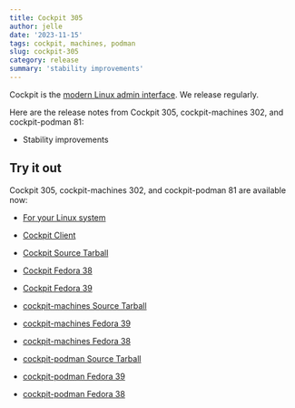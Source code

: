 ```yaml
---
title: Cockpit 305
author: jelle
date: '2023-11-15'
tags: cockpit, machines, podman
slug: cockpit-305
category: release
summary: 'stability improvements'
---
```


Cockpit is the [modern Linux admin interface](https://cockpit-project.org/).
We release regularly.

Here are the release notes from Cockpit 305, cockpit-machines 302, and cockpit-podman 81:

* Stability improvements

## Try it out

Cockpit 305, cockpit-machines 302, and cockpit-podman 81 are available now:

* [For your Linux system](https://cockpit-project.org/running.html)
* [Cockpit Client](https://flathub.org/apps/details/org.cockpit_project.CockpitClient)

* [Cockpit Source Tarball](https://github.com/cockpit-project/cockpit/releases/tag/305)
* [Cockpit Fedora 38](https://bodhi.fedoraproject.org/updates/FEDORA-2023-5f9f6a8034)
* [Cockpit Fedora 39](https://bodhi.fedoraproject.org/updates/FEDORA-2023-9188e18def)
* [cockpit-machines Source Tarball](https://github.com/cockpit-project/cockpit-machines/releases/tag/302)
* [cockpit-machines Fedora 39](https://bodhi.fedoraproject.org/updates/FEDORA-2023-ced57251e2)
* [cockpit-machines Fedora 38](https://bodhi.fedoraproject.org/updates/FEDORA-2023-5b0d407474)
* [cockpit-podman Source Tarball](https://github.com/cockpit-project/cockpit-podman/releases/tag/81)
* [cockpit-podman Fedora 39](https://bodhi.fedoraproject.org/updates/FEDORA-2023-77f0712698)
* [cockpit-podman Fedora 38](https://bodhi.fedoraproject.org/updates/FEDORA-2023-9a285721d0)

